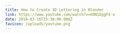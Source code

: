 ```yaml
---
title: How to Create 3D Lettering in Blender
link: https://www.youtube.com/watch?v=60N1EggF4-o
date: 2018-03-16T15:38:00.000Z
favicon: /uploads/youtube.png
---
```

